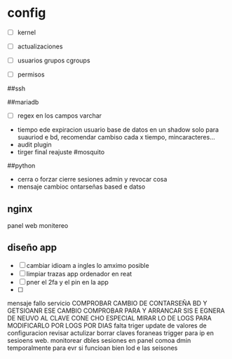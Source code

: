 
# config


- [ ] kernel
- [ ] actualizaciones
- [ ] usuarios grupos cgroups
- [ ] permisos


##ssh

##mariadb

- [  ] regex en los campos varchar
- tiempo ede expiracion usuario base de datos en un shadow solo para suauriod e bd, recomendar cambiso cada x tiempo,  mincaracteres...
- audit plugin
- tirger final reajuste
#mosquito

##python
- cerra o forzar cierre sesiones admin y revocar cosa
- mensaje cambioc ontarseñas based e datso
## nginx

 panel web monitereo
## diseño app

- [ ] cambiar idioam a ingles lo amximo posible
- [ ] limpiar trazas app ordenador en reat
- [ ] pner el 2fa y el pin en la app
- [ ] 

mensaje fallo servicio
COMPROBAR CAMBIO DE CONTARSEÑA BD Y GETSIOANR ESE CAMBIO
COMPROBAR PARA Y ARRANCAR SIS E EGNERA DE NEUVO AL CLAVE CONE CHO ESPECIAL
MIRAR LO DE LOGS PARA MODIFICARLO POR LOGS POR DIAS
falta triger update de  valores de configuracion
revisar actulizar borrar claves foraneas 
trigger para ip en sesioens web.
monitorear dbles sesiones en panel comoa dmin temporalmente para evr si funcioan bien lod e las seisones
